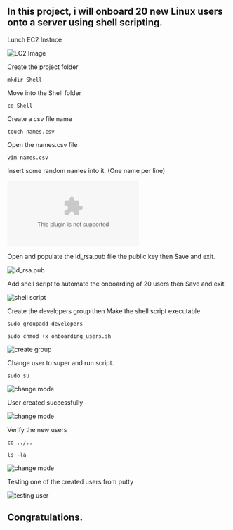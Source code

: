 ## In this project, i will onboard 20 new Linux users onto a server using shell scripting.


Lunch EC2 Instnce 

![EC2 Image](./images/EC2_shell_script.PNG)

Create the project folder

`mkdir Shell`

Move into the Shell folder

`cd Shell`

Create a csv file name 

`touch names.csv`

Open the names.csv file

`vim names.csv`

Insert some random names into it. (One name per line)

![Random names](./images/names.csv)

Open and populate the id_rsa.pub file the public key then Save and exit.

![id_rsa.pub](./images/publickey.PNG)

Add shell script to automate the onboarding of 20 users then Save and exit.

![shell script](./images/shell%20script.PNG)

Create the developers group then
Make the shell script executable

`sudo groupadd developers`

`sudo chmod +x onboarding_users.sh`

![create group](./images/create%20group.PNG)

Change user to super and run script.

`sudo su`


![change mode](./images/change%20user%20mode.PNG)


User created successfully


![change mode](./images/20users_created.PNG)

Verify the new users

`cd ../..`

`ls -la`

![change mode](./images/users_verified.PNG)

Testing one of the created users from putty

![testing user](./images/Testing_user.PNG)

## Congratulations.